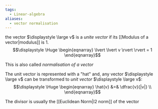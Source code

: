 ```yaml
---
tags:
  - Linear-algebra
aliases:
  - vector normalisation
---
```

the vector $\displaystyle \large v$ is a *unite vector* if its [[Modulus of a vector|modulus]] is 1. 
$$\displaystyle \Huge \begin{eqnarray} 
\lvert \lvert v \rvert \rvert = 1
\end{eqnarray}$$

This is also called *normalisation of a vector*

The unit vector is represented with a "hat" and, any vector $\displaystyle \large v$ can be transformed to *unit vector* $\displaystyle \large v$:
$$\displaystyle \Huge \begin{eqnarray} 
\hat{v} &=& \dfrac{v}{|v|} \\
\end{eqnarray}$$

The divisor is usually the [[Euclidean Norm|l2 norm]] of the vector